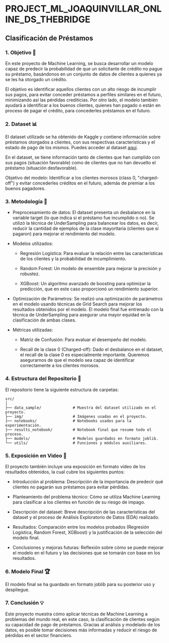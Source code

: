 # PROJECT_ML_JOAQUINVILLAR_ONLINE_DS_THEBRIDGE

## Clasificación de Préstamos

### 1. Objetivo 🎯
En este proyecto de Machine Learning, se busca desarrollar un modelo capaz de predecir la probabilidad de que un solicitante de crédito no pague su préstamo, basándonos en un conjunto de datos de clientes a quienes ya se les ha otorgado un crédito.

El objetivo es identificar aquellos clientes con un alto riesgo de incumplir sus pagos, para evitar conceder préstamos a perfiles similares en el futuro, minimizando así las pérdidas crediticias. Por otro lado, el modelo también ayudará a identificar a los buenos clientes, quienes han pagado o están en proceso de pagar el crédito, para concederles préstamos en el futuro.

### 2. Dataset 📊
El dataset utilizado se ha obtenido de Kaggle y contiene información sobre préstamos otorgados a clientes, con sus respectivas características y el estado de pago de los mismos. Puedes acceder al dataset [aquí](https://www.kaggle.com/datasets/epsilon22/lending-club-loan-two).

En el dataset, se tiene información tanto de clientes que han cumplido con sus pagos (situación favorable) como de clientes que no han devuelto el préstamo (situación desfavorable).

Objetivo del modelo: Identificar a los clientes morosos (class 0, "charged-off") y evitar concederles créditos en el futuro, además de premiar a los buenos pagadores.

### 3. Metodología 📝
- Preprocesamiento de datos: El dataset presenta un desbalance en la variable target (lo que indica si el préstamo fue incumplido o no). Se utilizó la técnica de UnderSampling para balancear los datos, es decir, reducir la cantidad de ejemplos de la clase mayoritaria (clientes que sí pagaron) para mejorar el rendimiento del modelo.

- Modelos utilizados:

    - Regresión Logística: Para evaluar la relación entre las características de los clientes y la probabilidad de incumplimiento.

    - Random Forest: Un modelo de ensemble para mejorar la precisión y robustez.

    - XGBoost: Un algoritmo avanzado de boosting para optimizar la predicción, que en este caso proporcionó un rendimiento superior.

- Optimización de Parámetros: Se realizó una optimización de parámetros en el modelo usando técnicas de Grid Search para mejorar los resultados obtenidos por el modelo. El modelo final fue entrenado con la técnica de UnderSampling para asegurar una mayor equidad en la clasificación de ambas clases.

- Métricas utilizadas:

    - Matriz de Confusión: Para evaluar el desempeño del modelo.

    - Recall de la clase 0 (Charged-off): Dado el desbalance en el dataset, el recall de la clase 0 es especialmente importante. Queremos asegurarnos de que el modelo sea capaz de identificar correctamente a los clientes morosos.

### 4. Estructura del Repositorio 📂
El repositorio tiene la siguiente estructura de carpetas:
```
src/
│
├── data_sample/              # Muestra del dataset utilizado en el proyecto.
├── img/                      # Imágenes usadas en el proyecto.
├── notebooks/                # Notebooks usados para la experimentación.
├── results_notebook/         # Notebook final que resume todo el proceso.
├── models/                   # Modelos guardados en formato joblib.
└── utils/                    # Funciones y módulos auxiliares.
```
### 5. Exposición en Video 🎥
El proyecto también incluye una exposición en formato vídeo de los resultados obtenidos, la cual cubre los siguientes puntos:

- Introducción al problema: Descripción de la importancia de predecir qué clientes no pagarán sus préstamos para evitar pérdidas.

- Planteamiento del problema técnico: Cómo se utiliza Machine Learning para clasificar a los clientes en función de su riesgo de impago.

- Descripción del dataset: Breve descripción de las características del dataset y el proceso de Análisis Exploratorio de Datos (EDA) realizado.

- Resultados: Comparación entre los modelos probados (Regresión Logística, Random Forest, XGBoost) y la justificación de la selección del modelo final.

- Conclusiones y mejoras futuras: Reflexión sobre cómo se puede mejorar el modelo en el futuro y las decisiones que se tomarán con base en los resultados.

### 6. Modelo Final 🏆
El modelo final se ha guardado en formato joblib para su posterior uso y despliegue.

### 7. Conclusión 💡
Este proyecto muestra cómo aplicar técnicas de Machine Learning a problemas del mundo real, en este caso, la clasificación de clientes según su capacidad de pago de préstamos. Gracias al análisis y modelado de los datos, es posible tomar decisiones más informadas y reducir el riesgo de pérdidas en el sector financiero.